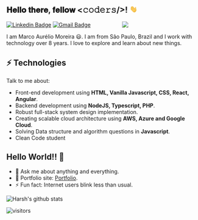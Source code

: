 <h2> 𝐇𝐞𝐥𝐥𝐨 𝐭𝐡𝐞𝐫𝐞, 𝐟𝐞𝐥𝐥𝐨𝐰 <𝚌𝚘𝚍𝚎𝚛𝚜/>! <img src="https://raw.githubusercontent.com/ABSphreak/ABSphreak/master/gifs/Hi.gif" width="20px"></h2>

<img align='right' src='https://user-images.githubusercontent.com/5713670/87202985-820dcb80-c2b6-11ea-9f56-7ec461c497c3.gif' width='200"'>

[![Linkedin Badge](https://img.shields.io/badge/-marcoaure-blue?style=flat-square&logo=Linkedin&logoColor=white&link=https://www.linkedin.com/in/marcoaure/)](https://www.linkedin.com/in/marcoaure/)
[![Gmail Badge](https://img.shields.io/badge/-marcoaure47@gmail.com-c14438?style=flat-square&logo=Gmail&logoColor=white&link=mailto:marcoaure47@gmail.com)](mailto:marcoaure47@gmail.com)

I am Marco Aurélio Moreira 😃. I am from São Paulo, Brazil and I work with technology over 8 years. I love to explore and learn about new things.
## ⚡ Technologies
Talk to me about:
- Front-end development using **HTML, Vanilla Javascript, CSS, React, Angular**.
- Backend development using **NodeJS, Typescript, PHP**.
- Robust full-stack system design implementation.
- Creating scalable cloud architecture using **AWS, Azure and Google Cloud**.
- Solving Data structure and algorithm questions in **Javascript**.
- Clean Code student
## Hello World!! 🤔
- 💬 Ask me about anything and everything.
- 🎯 Portfolio site: [Portfolio](https://marcoaure.com.br).
- ⚡ Fun fact: Internet users blink less than usual.

![Harsh's github stats](https://github-readme-stats.vercel.app/api?username=marcoaure&hide=["issues"]&show_icons=true)

![visitors](https://visitor-badge.glitch.me/badge?page_id=marcoaure.marcoaure)
